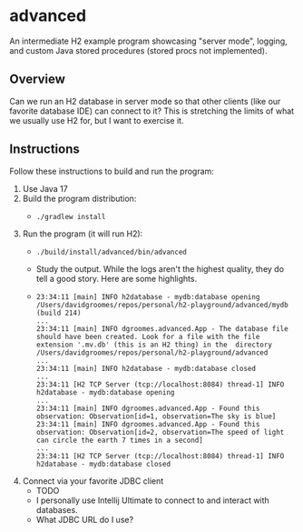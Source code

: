 # advanced

An intermediate H2 example program showcasing "server mode", logging, and custom Java stored procedures (stored procs not implemented).


## Overview

Can we run an H2 database in server mode so that other clients (like our favorite database IDE) can connect to it? This
is stretching the limits of what we usually use H2 for, but I want to exercise it.


## Instructions

Follow these instructions to build and run the program:

1. Use Java 17
2. Build the program distribution:
    * ```shell
      ./gradlew install
      ```
3. Run the program (it will run H2):
    * ```shell
      ./build/install/advanced/bin/advanced
      ```
    * Study the output. While the logs aren't the highest quality, they do tell a good story. Here are some highlights.
    *  ```text
       23:34:11 [main] INFO h2database - mydb:database opening /Users/davidgroomes/repos/personal/h2-playground/advanced/mydb (build 214)
       ...
       23:34:11 [main] INFO dgroomes.advanced.App - The database file should have been created. Look for a file with the file extension '.mv.db' (this is an H2 thing) in the  directory /Users/davidgroomes/repos/personal/h2-playground/advanced
       ...
       23:34:11 [main] INFO h2database - mydb:database closed
       ...
       23:34:11 [H2 TCP Server (tcp://localhost:8084) thread-1] INFO h2database - mydb:database opening
       ...
       23:34:11 [main] INFO dgroomes.advanced.App - Found this observation: Observation[id=1, observation=The sky is blue]
       23:34:11 [main] INFO dgroomes.advanced.App - Found this observation: Observation[id=2, observation=The speed of light can circle the earth 7 times in a second]
       ...
       23:34:11 [H2 TCP Server (tcp://localhost:8084) thread-1] INFO h2database - mydb:database closed
       ```
4. Connect via your favorite JDBC client
    * TODO
    * I personally use Intellij Ultimate to connect to and interact with databases.
    * What JDBC URL do I use?
